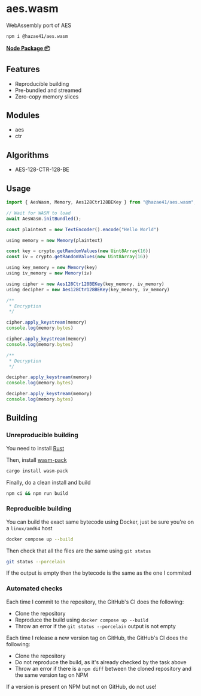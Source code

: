 # aes.wasm

WebAssembly port of AES

```bash
npm i @hazae41/aes.wasm
```

[**Node Package 📦**](https://www.npmjs.com/package/@hazae41/aes.wasm)

## Features
- Reproducible building
- Pre-bundled and streamed
- Zero-copy memory slices

## Modules
- aes
- ctr

## Algorithms
- AES-128-CTR-128-BE

## Usage

```typescript
import { AesWasm, Memory, Aes128Ctr128BEKey } from "@hazae41/aes.wasm";

// Wait for WASM to load
await AesWasm.initBundled();

const plaintext = new TextEncoder().encode("Hello World")

using memory = new Memory(plaintext)

const key = crypto.getRandomValues(new Uint8Array(16))
const iv = crypto.getRandomValues(new Uint8Array(16))

using key_memory = new Memory(key)
using iv_memory = new Memory(iv)

using cipher = new Aes128Ctr128BEKey(key_memory, iv_memory)
using decipher = new Aes128Ctr128BEKey(key_memory, iv_memory)

/**
 * Encryption
 */

cipher.apply_keystream(memory)
console.log(memory.bytes)

cipher.apply_keystream(memory)
console.log(memory.bytes)

/**
 * Decryption
 */

decipher.apply_keystream(memory)
console.log(memory.bytes)

decipher.apply_keystream(memory)
console.log(memory.bytes)
```

## Building

### Unreproducible building

You need to install [Rust](https://www.rust-lang.org/tools/install)

Then, install [wasm-pack](https://rustwasm.github.io/wasm-pack/installer/)

```bash
cargo install wasm-pack
```

Finally, do a clean install and build

```bash
npm ci && npm run build
```

### Reproducible building

You can build the exact same bytecode using Docker, just be sure you're on a `linux/amd64` host

```bash
docker compose up --build
```

Then check that all the files are the same using `git status`

```bash
git status --porcelain
```

If the output is empty then the bytecode is the same as the one I commited

### Automated checks

Each time I commit to the repository, the GitHub's CI does the following:
- Clone the repository
- Reproduce the build using `docker compose up --build`
- Throw an error if the `git status --porcelain` output is not empty

Each time I release a new version tag on GitHub, the GitHub's CI does the following:
- Clone the repository
- Do not reproduce the build, as it's already checked by the task above
- Throw an error if there is a `npm diff` between the cloned repository and the same version tag on NPM

If a version is present on NPM but not on GitHub, do not use!
